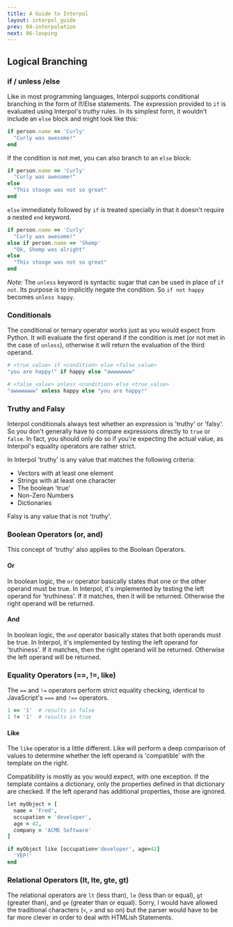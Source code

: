 ```yaml
---
title: A Guide to Interpol
layout: interpol_guide
prev: 04-interpolation
next: 06-looping
---
```

## Logical Branching

### if / unless /else
Like in most programming languages, Interpol supports conditional branching in the form of If/Else statements.  The expression provided to `if` is evaluated using Interpol's *truthy* rules.  In its simplest form, it wouldn't include an `else` block and might look like this:

```ruby
if person.name == 'Curly'
  "Curly was awesome!"
end
```

If the condition is not met, you can also branch to an `else` block:

```ruby
if person.name == 'Curly'
  "Curly was awesome!"
else
  "This stooge was not so great"
end
```

`else` immediately followed by `if` is treated specially in that it doesn't require a nested `end` keyword.

```ruby
if person.name == 'Curly'
  "Curly was awesome!"
else if person.name == 'Shemp'
  "Ok, Shemp was alright"
else
  "This stooge was not so great"
end
```

*Note:* The `unless` keyword is syntactic sugar that can be used in place of `if not`.  Its purpose is to implicitly negate the condition.  So `if not happy` becomes `unless happy`.

### Conditionals
The conditional or ternary operator works just as you would expect from Python.  It will evaluate the first operand if the condition is met (or not met in the case of `unless`), otherwise it will return the evaluation of the third operand.

```ruby
# <true_value> if <condition> else <false_value>
"you are happy!" if happy else "awwwwwww"

# <false_value> unless <condition> else <true_value>
"awwwwwww" unless happy else "you are happy!"
```

### Truthy and Falsy
Interpol conditionals always test whether an expression is 'truthy' or 'falsy'.  So you don't generally have to compare expressions directly to `true` or `false`.  In fact, you should only do so if you're expecting the actual value, as Interpol's equality operators are rather strict.

In Interpol 'truthy' is any value that matches the following criteria:

  * Vectors with at least one element
  * Strings with at least one character
  * The boolean 'true'
  * Non-Zero Numbers
  * Dictionaries

Falsy is any value that is not 'truthy'.

### Boolean Operators (or, and)
This concept of 'truthy' also applies to the Boolean Operators.

#### Or
In boolean logic, the `or` operator basically states that one or the other operand must be true.  In Interpol, it's implemented by testing the left operand for 'truthiness'.  If it matches, then it will be returned.  Otherwise the right operand will be returned.

#### And
In boolean logic, the `and` operator basically states that both operands must be true.  In Interpol, it's implemented by testing the left operand for 'truthiness'.  If it matches, then the right operand will be returned.  Otherwise the left operand will be returned.

### Equality Operators (==, !=, like)
The `==` and `!=` operators perform strict equality checking, identical to JavaScript's `===` and `!==` operators.

```ruby
1 == '1'  # results in false
1 != '1'  # results in true
```

#### Like
The `like` operator is a little different.  Like will perform a deep comparison of values to determine whether the left operand is 'compatible' with the template on the right.

Compatibility is mostly as you would expect, with one exception.  If the template contains a dictionary, only the properties defined in that dictionary are checked.  If the left operand has additional properties, those are ignored.

```ruby
let myObject = [
  name = 'Fred',
  occupation = 'developer',
  age = 42,
  company = 'ACME Software'
]

if myObject like [occupation='developer', age=42]
  'YEP!'
end
```

### Relational Operators (lt, lte, gte, gt)
The relational operators are `lt` (less than), `le` (less than or equal), `gt` (greater than), and `ge` (greater than or equal).  Sorry, I would have allowed the traditional characters (`<`, `>` and so on) but the parser would have to be far more clever in order to deal with HTMLish Statements.

